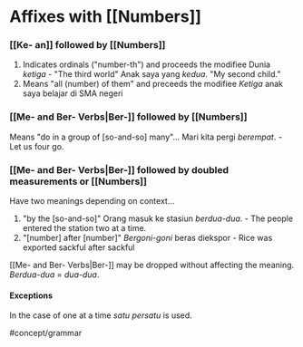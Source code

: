 # Affixes with [[Numbers]]
### [[Ke- an]] followed by [[Numbers]]
1. Indicates ordinals ("number-th") and proceeds the modifiee
   Dunia *ketiga* - "The third world"
   Anak saya yang *kedua*. "My second child."
2. Means "all (number) of them" and preceeds the modifiee
   *Ketiga* anak saya belajar di SMA negeri
   
### [[Me- and Ber- Verbs|Ber-]] followed by [[Numbers]]
Means "do in a group of [so-and-so] many"...
Mari kita pergi *berempat*. - Let us four go.

### [[Me- and Ber- Verbs|Ber-]] followed by doubled measurements or [[Numbers]]
Have two meanings depending on context...
1. "by the [so-and-so]"
   Orang masuk ke stasiun *berdua-dua*. - The people entered the station two at a time.
2. "[number] after [number]"
   *Bergoni-goni* beras diekspor - Rice was exported sackful after sackful

 [[Me- and Ber- Verbs|Ber-]] may be dropped without affecting the meaning. *Berdua-dua* = *dua-dua*.

#### Exceptions
In the case of one at a time *satu persatu* is used.

#concept/grammar 